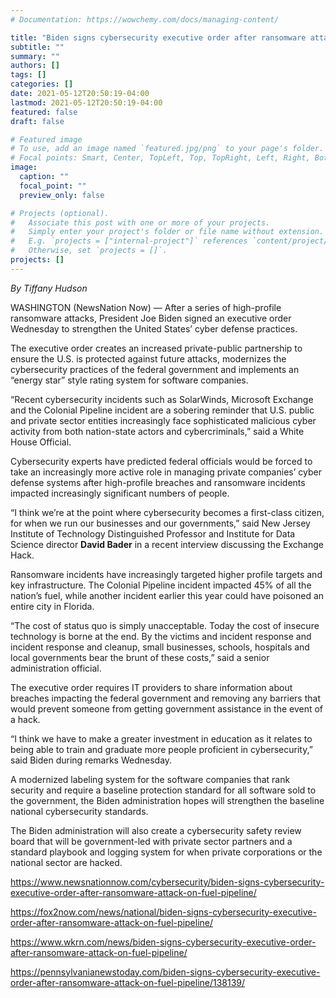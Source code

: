 ```yaml
---
# Documentation: https://wowchemy.com/docs/managing-content/

title: "Biden signs cybersecurity executive order after ransomware attack on fuel pipeline"
subtitle: ""
summary: ""
authors: []
tags: []
categories: []
date: 2021-05-12T20:50:19-04:00
lastmod: 2021-05-12T20:50:19-04:00
featured: false
draft: false

# Featured image
# To use, add an image named `featured.jpg/png` to your page's folder.
# Focal points: Smart, Center, TopLeft, Top, TopRight, Left, Right, BottomLeft, Bottom, BottomRight.
image:
  caption: ""
  focal_point: ""
  preview_only: false

# Projects (optional).
#   Associate this post with one or more of your projects.
#   Simply enter your project's folder or file name without extension.
#   E.g. `projects = ["internal-project"]` references `content/project/deep-learning/index.md`.
#   Otherwise, set `projects = []`.
projects: []
---
```


*By Tiffany Hudson*

WASHINGTON (NewsNation Now) — After a series of high-profile ransomware attacks, President Joe Biden signed an executive order Wednesday to strengthen the United States’ cyber defense practices.

The executive order creates an increased private-public partnership to ensure the U.S. is protected against future attacks, modernizes the cybersecurity practices of the federal government and implements an “energy star” style rating system for software companies.

“Recent cybersecurity incidents such as SolarWinds, Microsoft Exchange and the Colonial Pipeline incident are a sobering reminder that U.S. public and private sector entities increasingly face sophisticated malicious cyber activity from both nation-state actors and cybercriminals,” said a White House Official.

Cybersecurity experts have predicted federal officials would be forced to take an increasingly more active role in managing private companies’ cyber defense systems after high-profile breaches and ransomware incidents impacted increasingly significant numbers of people.

“I think we’re at the point where cybersecurity becomes a first-class citizen, for when we run our businesses and our governments,” said New Jersey Institute of Technology Distinguished Professor and Institute for Data Science director **David Bader** in a recent interview discussing the Exchange Hack.

Ransomware incidents have increasingly targeted higher profile targets and key infrastructure. The Colonial Pipeline incident impacted 45% of all the nation’s fuel, while another incident earlier this year could have poisoned an entire city in Florida.

“The cost of status quo is simply unacceptable. Today the cost of insecure technology is borne at the end. By the victims and incident response and incident response and cleanup, small businesses, schools, hospitals and local governments bear the brunt of these costs,” said a senior administration official.

The executive order requires IT providers to share information about breaches impacting the federal government and removing any barriers that would prevent someone from getting government assistance in the event of a hack.

“I think we have to make a greater investment in education as it relates to being able to train and graduate more people proficient in cybersecurity,” said Biden during remarks Wednesday.

A modernized labeling system for the software companies that rank security and require a baseline protection standard for all software sold to the government, the Biden administration hopes will strengthen the baseline national cybersecurity standards.

The Biden administration will also create a cybersecurity safety review board that will be government-led with private sector partners and a standard playbook and logging system for when private corporations or the national sector are hacked.

https://www.newsnationnow.com/cybersecurity/biden-signs-cybersecurity-executive-order-after-ransomware-attack-on-fuel-pipeline/

https://fox2now.com/news/national/biden-signs-cybersecurity-executive-order-after-ransomware-attack-on-fuel-pipeline/

https://www.wkrn.com/news/biden-signs-cybersecurity-executive-order-after-ransomware-attack-on-fuel-pipeline/

https://pennsylvanianewstoday.com/biden-signs-cybersecurity-executive-order-after-ransomware-attack-on-fuel-pipeline/138139/
